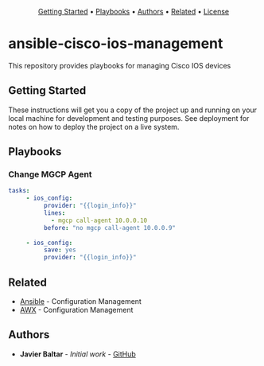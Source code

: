 <p align="center">
  <a href="#Getting-Started">Getting Started</a> •
  <a href="#Playbooks">Playbooks</a> •
  <a href="#Authors">Authors</a> •
  <a href="#related">Related</a> •
  <a href="#license">License</a>
</p>

# ansible-cisco-ios-management
This repository provides playbooks for managing Cisco IOS devices


## Getting Started

These instructions will get you a copy of the project up and running on your local machine for development and testing purposes. See deployment for notes on how to deploy the project on a live system.

## Playbooks

### Change MGCP Agent
```yaml
tasks:
     - ios_config:
          provider: "{{login_info}}" 
          lines:
            - mgcp call-agent 10.0.0.10
          before: "no mgcp call-agent 10.0.0.9"  
       
     - ios_config:
          save: yes
          provider: "{{login_info}}"
```

## Related

* [Ansible](https://www.ansible.com) - Configuration Management
* [AWX](https://github.com/ansible/awx) - Configuration Management
 

## Authors

* **Javier Baltar** - *Initial work* - [GitHub](https://github.com/JavierBaltar)
